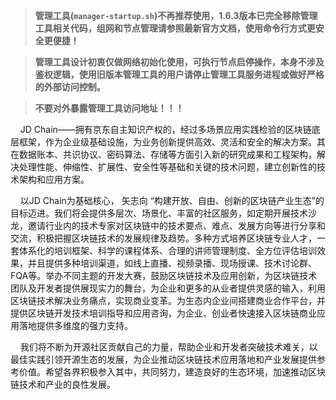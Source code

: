 > **管理工具(`manager-startup.sh`)不再推荐使用，1.6.3版本已完全移除管理工具相关代码，组网和节点管理请参照最新官方文档，使用命令行方式更安全更便捷！**

> **管理工具设计初衷仅做网络初始化使用，可执行节点启停操作，本身不涉及鉴权逻辑，使用旧版本管理工具的用户请停止管理工具服务进程或做好严格的外部访问控制。**

> **不要对外暴露管理工具访问地址！！！**

&nbsp;&nbsp;&nbsp;&nbsp;JD Chain——拥有京东自主知识产权的，经过多场景应用实践检验的区块链底层框架，作为企业级基础设施，为业务创新提供高效、灵活和安全的解决方案。其在数据账本、共识协议、密码算法、存储等方面引入新的研究成果和工程架构，解决处理性能、伸缩性、扩展性、安全性等基础和关键的技术问题，建立创新性的技术架构和应用方案。

&nbsp;&nbsp;&nbsp;&nbsp;以JD Chain为基础核心， 矢志向 “构建开放、自由、创新的区块链产业生态”的目标迈进。我们将会提供多层次、场景化、丰富的社区服务，如定期开展技术沙龙，邀请行业内的技术专家对区块链中的技术要点、难点、发展方向等进行分享和交流，积极把握区块链技术的发展规律及趋势。多种方式培养区块链专业人才，一套体系化的培训框架、科学的课程体系、合理的讲师管理制度、全方位评估培训效果，并且提供多种培训渠道，如线上直播、视频录播、现场授课、技术讨论群、FQA等。举办不同主题的开发大赛，鼓励区块链技术及应用创新，为区块链技术团队及开发者提供展现实力的舞台，为企业和更多的从业者提供灵感的输入，利用区块链技术解决业务痛点，实现商业变革。为生态内企业间搭建商业合作平台，并提供区块链开发技术培训指导和应用咨询，为企业、创业者快速接入区块链商业应用落地提供多维度的强力支持。

&nbsp;&nbsp;&nbsp;&nbsp;我们将不断为开源社区贡献自己的力量，帮助企业和开发者突破技术难关，以最佳实践引领开源生态的发展，为企业推动区块链技术应用落地和产业发展提供参考价值。希望各界积极参入其中，共同努力，建造良好的生态环境，加速推动区块链技术和产业的良性发展。
